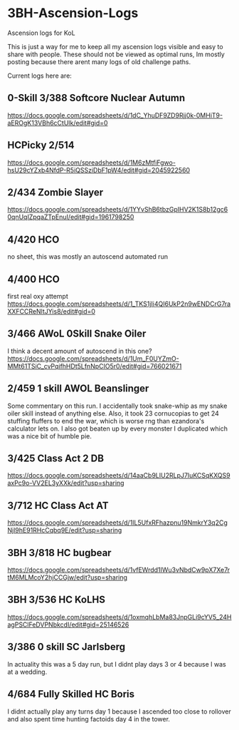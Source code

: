 # 3BH-Ascension-Logs
Ascension logs for KoL

This is just a way for me to keep all my ascension logs visible and easy to share with people. These should not be viewed as optimal runs, Im mostly posting because there arent many logs of old challenge paths.

Current logs here are: 

## 0-Skill 3/388 Softcore Nuclear Autumn
https://docs.google.com/spreadsheets/d/1dC_YhuDF9ZD9Rjj0k-0MHiT9-aEROgK13VBh6cCtUlk/edit#gid=0

## HCPicky 2/514 
https://docs.google.com/spreadsheets/d/1M6zMtfiFgwo-hsU29cYZxb4NfdP-R5iQSSziDbF1pW4/edit#gid=2045922560

## 2/434 Zombie Slayer
https://docs.google.com/spreadsheets/d/1YYvShB6tbzGpIHV2K1S8b12gc60qnUqIZpqaZTpEnuI/edit#gid=1961798250

## 4/420 HCO
no sheet, this was mostly an autoscend automated run

## 4/400 HCO
first real oxy attempt
https://docs.google.com/spreadsheets/d/1_TKS1jIi4QI6UkP2n9wENDCrG7raXXFCCReNltJYis8/edit#gid=0

## 3/466 AWoL 0Skill Snake Oiler
I think a decent amount of autoscend in this one?
https://docs.google.com/spreadsheets/d/1Um_F0UYZmO-MMt61TSiC_cvPqifhHDt5LfnNpCIO5r0/edit#gid=766021671

## 2/459 1 skill AWOL Beanslinger
Some commentary on this run. I accidentally took snake-whip as my snake oiler skill instead of anything else. Also, it took 23 cornucopias to get 24 stuffing fluffers to end the war, which is worse rng than ezandora's calculator lets on. I also got beaten up by every monster I duplicated which was a nice bit of humble pie.

## 3/425 Class Act 2 DB
https://docs.google.com/spreadsheets/d/14aaCb9LIU2RLpJ7IuKCSqKXQS9axPc9o-VV2EL3yXXk/edit?usp=sharing

## 3/712 HC Class Act AT
https://docs.google.com/spreadsheets/d/1IL5UfxRFhazpnu19NmkrY3q2CgNjl9hE91RHcCqbq9E/edit?usp=sharing

## 3BH 3/818 HC bugbear
https://docs.google.com/spreadsheets/d/1vfEWrdd1IWu3vNbdCw9pX7Xe7rtM6MLMcoY2hjCCGjw/edit?usp=sharing

## 3BH 3/536 HC KoLHS
https://docs.google.com/spreadsheets/d/1oxmqhLbMa83JnpGLi9cYV5_24HagPSClFeDVPNbkcdI/edit#gid=25146526

## 3/386 0 skill SC Jarlsberg
In actuality this was a 5 day run, but I didnt play days 3 or 4 because I was at a wedding.

## 4/684 Fully Skilled HC Boris
I didnt actually play any turns day 1 because I ascended too close to rollover and also spent time hunting factoids day 4 in the tower.
